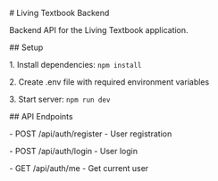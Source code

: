 \# Living Textbook Backend



Backend API for the Living Textbook application.



\## Setup



1\. Install dependencies: `npm install`

2\. Create .env file with required environment variables

3\. Start server: `npm run dev`



\## API Endpoints



\- POST /api/auth/register - User registration

\- POST /api/auth/login - User login

\- GET /api/auth/me - Get current user

